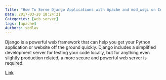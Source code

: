 ```yaml
---
Title: "How To Serve Django Applications with Apache and mod_wsgi on CentOS 7"
Date: 2017-03-20 18:24:21
Categories: [web server]
tags: [apache]
Authors: sedlav
---
```


Django is a powerful web framework that can help you get your Python application or website off the ground quickly. Django includes a simplified development server for testing your code locally, but for anything even slightly production related, a more secure and powerful web server is required.

[Link](https://www.digitalocean.com/community/tutorials/how-to-serve-django-applications-with-apache-and-mod_wsgi-on-centos-7)
